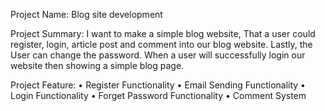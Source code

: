 Project Name: Blog site development

Project Summary: I want to make a simple blog website, That a user could register, login, article post and comment into our blog website. Lastly, the User can change the password. When a user will successfully login our website then showing a simple blog page.

Project Feature:
• Register Functionality
• Email Sending Functionality
• Login Functionality
• Forget Password Functionality
• Comment System
